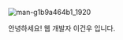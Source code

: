 ![man-g1b9a464b1_1920](https://user-images.githubusercontent.com/71261997/152985235-a1bb9a31-7191-43f9-b035-d5a1de1000d4.jpg)

안녕하세요! 웹 개발자 이건우 입니다. 
